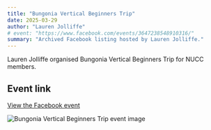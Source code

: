```yaml
---
title: "Bungonia Vertical Beginners Trip"
date: 2025-03-29
author: "Lauren Jolliffe"
# event: "https://www.facebook.com/events/3647238548910316/"
summary: "Archived Facebook listing hosted by Lauren Jolliffe."
---
```

Lauren Jolliffe organised Bungonia Vertical Beginners Trip for NUCC members.

## Event link

[View the Facebook event](https://www.facebook.com/events/3647238548910316/)

![Bungonia Vertical Beginners Trip event image](/trip/event-images/20250329_bungonia_vertical_beginners_trip.jpg)
